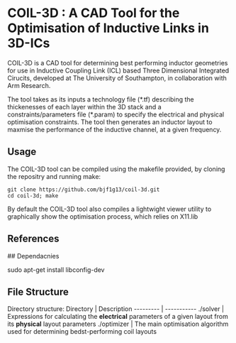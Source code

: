 # COIL-3D : A CAD Tool for the Optimisation of Inductive Links in 3D-ICs

COIL-3D is a CAD tool for determining best performing inductor geometries for use in Inductive Coupling Link (ICL) based Three Dimensional Integrated Cirucits, developed at The University of Southampton, in collaboration with Arm Research.

The tool takes as its inputs a technology file (\*.tf) describing the thickenesses of each layer within the 3D stack and a constraints/parameters file (\*.param) to specify the electrical and physical optimisation constraints. The tool then generates an inductor layout to maxmise the performance of the inductive channel, at a given frequency.

## Usage
The COIL-3D tool can be compiled using the makefile provided, by cloning the repositry and running make:
```
git clone https://github.com/bjf1g13/coil-3d.git
cd coil-3d; make
```
By default the COIL-3D tool also compiles a lightwight viewer utility to graphically show the optimisation process, which relies on X11.lib

## References

## Dependacnies 

sudo apt-get install libconfig-dev

## File Structure

Directory structure:
Directory | Description
--------- | -----------
./solver | Expressions for calculating the **electrical** parameters of a given layout from its **physical** layout parameters
./optimizer | The main optimisation algorithm used for determining bedst-performing coil layouts


